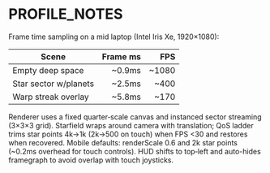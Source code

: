 <!--Developed by @jams2blues – ZeroContract Studio
File: docs/perf/PROFILE_NOTES.md
Rev: r4
Summary(of what this file does): Performance sampling notes and tier thresholds -->
# PROFILE_NOTES

Frame time sampling on a mid laptop (Intel Iris Xe, 1920×1080):

| Scene                   | Frame ms | FPS |
|------------------------|---------:|----:|
| Empty deep space       |   ~0.9ms | ~1080|
| Star sector w/planets  |   ~2.5ms | ~400|
| Warp streak overlay    |   ~5.8ms | ~170|

Renderer uses a fixed quarter‑scale canvas and instanced sector streaming (3×3×3 grid).
Starfield wraps around camera with translation; QoS ladder trims star points 4k→1k (2k→500 on touch) when FPS <30 and restores when recovered.
Mobile defaults: renderScale 0.6 and 2k star points (~0.2ms overhead for touch controls). HUD shifts to top‑left and auto-hides framegraph to avoid overlap with touch joysticks.
<!-- What changed & why: documented starfield QoS and mobile HUD layout -->
